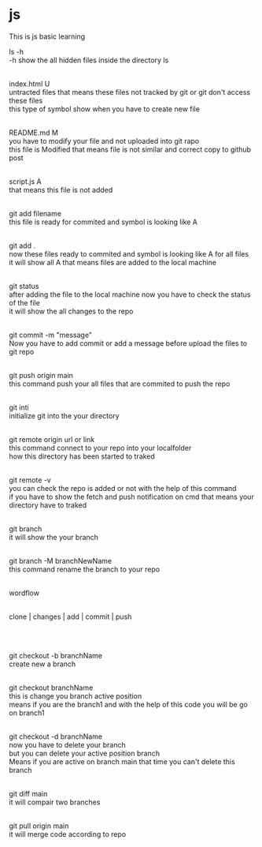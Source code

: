 # js
This is js basic learning
<br>

ls -h
<br>
-h show the all hidden files inside the directory ls
<br>
<br>


index.html U
<br>
untracted files that means these files not tracked by git or git don't access these files
<br>
this type of symbol show when you have to create new file 
<br>
<br>


README.md M 
<br>
you have to modify your file and not uploaded into git rapo
<br>
this file is Modified that means file is not similar and correct copy to github post
<br>
<br>


script.js A
<br>
that means this file is not added
<br>
<br>


git add filename
<br>
this file is ready for commited and symbol is looking like A
<br>
<br>


git add .
<br>
now these files ready to commited and symbol is looking like A for all files
<br>
it will show all A that means files are added to the local machine
<br>
<br>


git status
<br>
after adding the file to the local machine now you have to check the status of the file
<br>
it will show the all changes to the repo
<br>
<br>


git commit -m "message"
<br>
Now you have to add commit or add a message before upload the files to git repo
<br>
<br>


git push origin main
<br>
this command push your all files that are commited to push the repo
<br>
<br>


git inti
<br>
initialize git into the your directory
<br>
<br>


git remote origin url or link
<br>
this command connect to your repo into your localfolder
<br>
how this directory has been started to traked
<br>
<br>


git remote -v
<br>
you can check the repo is added or not with the help of this command
<br>
if you have to show the fetch and push notification on cmd that means your directory have to traked
<br>
<br>


git branch
<br>
it will show the your branch
<br>
<br>


git branch -M branchNewName
<br>
this command rename the branch to your repo
<br>
<br>

wordflow
<br>
<br>

clone
  |
changes
  |
add
  |
commit
  |
push

<br>
<br>

git checkout -b branchName
<br>
create new a branch
<br>
<br>


git checkout branchName
<br>
this is change you branch active position 
<br>
means if you are the branch1 and with the help of this code you will be go on branch1
<br>
<br>

git checkout -d branchName
<br>
now you have to delete your branch
<br>
but you can delete your active position branch
<br>
Means if you are active on branch main that time you can't delete this branch
<br>
<br>

git diff main
<br>
it will compair two branches 
<br>
<br>


git pull origin main
<br>
it will merge code according to repo
<br>
<br>

